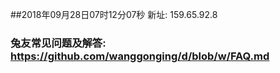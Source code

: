 ##2018年09月28日07时12分07秒 新址: 159.65.92.8
### 兔友常见问题及解答: https://github.com/wanggonging/d/blob/w/FAQ.md
